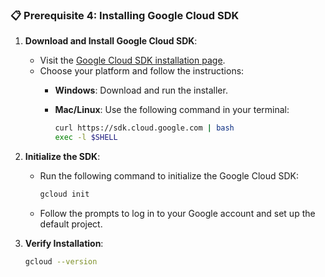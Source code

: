 ### 📋 **Prerequisite 4: Installing Google Cloud SDK**

1. **Download and Install Google Cloud SDK**:

   - Visit the [Google Cloud SDK installation page](https://cloud.google.com/sdk/docs/install).
   - Choose your platform and follow the instructions:
     - **Windows**: Download and run the installer.
     - **Mac/Linux**: Use the following command in your terminal:

       ```bash
       curl https://sdk.cloud.google.com | bash
       exec -l $SHELL
       ```

2. **Initialize the SDK**:

   - Run the following command to initialize the Google Cloud SDK:

     ```bash
     gcloud init
     ```

   - Follow the prompts to log in to your Google account and set up the default project.

3. **Verify Installation**:

   ```bash
   gcloud --version
   ```